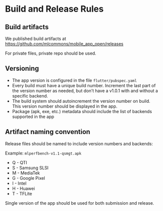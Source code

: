 # Build and Release Rules

## Build artifacts

We published build artifacts
at <https://github.com/mlcommons/mobile_app_open/releases>

For private files, private repo should be used.

## Versioning

* The app version is configured in the file `flutter/pubspec.yaml`
* Every build must have a unique build number. Increment the last part of the
  version number as needed, but don’t have a v1.0.1 with and without a specific
  backend.
* The build system should autoincrement the version number on build. This
  version number should be displayed in the app.
* Package (apk, exe, etc.) metadata should include the list of backends
  supported in the app

## Artifact naming convention

Release files should be named to include version numbers and backends:

Example: `mlperfbench-v1.1-qsmgt.apk`

* Q - QTI
* S - Samsung SLSI
* M - MediaTek
* G - Google Pixel
* I - Intel
* H - Huawei
* T - TFLite

Single version of the app should be used for both submission and release.

